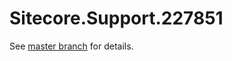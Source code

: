 # Sitecore.Support.227851

See [master branch](https://github.com/sitecoresupport/Sitecore.Support.227851) for details.